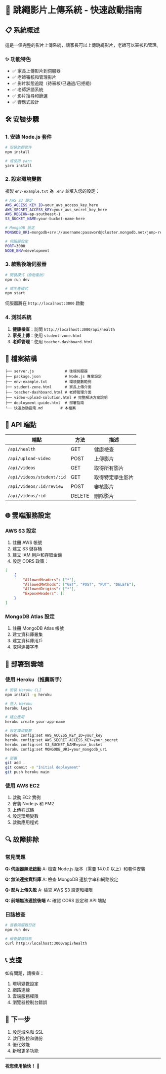 # 🚀 跳繩影片上傳系統 - 快速啟動指南

## 📋 系統概述

這是一個完整的影片上傳系統，讓家長可以上傳跳繩影片，老師可以審核和管理。

### ✨ 功能特色
- ✅ 家長上傳影片到伺服器
- ✅ 老師審核和管理影片
- ✅ 影片狀態追蹤（待審核/已通過/已拒絕）
- ✅ 老師評語系統
- ✅ 影片搜尋和篩選
- ✅ 響應式設計

## 🛠️ 安裝步驟

### 1. 安裝 Node.js 套件

```bash
# 安裝依賴套件
npm install

# 或使用 yarn
yarn install
```

### 2. 設定環境變數

複製 `env-example.txt` 為 `.env` 並填入您的設定：

```bash
# AWS S3 設定
AWS_ACCESS_KEY_ID=your_aws_access_key_here
AWS_SECRET_ACCESS_KEY=your_aws_secret_key_here
AWS_REGION=ap-southeast-1
S3_BUCKET_NAME=your-bucket-name-here

# MongoDB 設定
MONGODB_URI=mongodb+srv://username:password@cluster.mongodb.net/jump-rope-app

# 伺服器設定
PORT=3000
NODE_ENV=development
```

### 3. 啟動後端伺服器

```bash
# 開發模式（自動重啟）
npm run dev

# 或生產模式
npm start
```

伺服器將在 `http://localhost:3000` 啟動

### 4. 測試系統

1. **健康檢查**：訪問 `http://localhost:3000/api/health`
2. **家長上傳**：使用 `student-zone.html`
3. **老師管理**：使用 `teacher-dashboard.html`

## 📁 檔案結構

```
├── server.js              # 後端伺服器
├── package.json           # Node.js 專案設定
├── env-example.txt        # 環境變數範例
├── student-zone.html      # 家長上傳介面
├── teacher-dashboard.html # 老師管理介面
├── video-upload-solution.html # 完整解決方案說明
├── deployment-guide.html  # 部署指南
└── 快速啟動指南.md        # 本檔案
```

## 🔧 API 端點

| 端點 | 方法 | 描述 |
|------|------|------|
| `/api/health` | GET | 健康檢查 |
| `/api/upload-video` | POST | 上傳影片 |
| `/api/videos` | GET | 取得所有影片 |
| `/api/videos/student/:id` | GET | 取得特定學生影片 |
| `/api/videos/:id/review` | POST | 審核影片 |
| `/api/videos/:id` | DELETE | 刪除影片 |

## 🌐 雲端服務設定

### AWS S3 設定

1. 註冊 AWS 帳號
2. 建立 S3 儲存桶
3. 建立 IAM 用戶和存取金鑰
4. 設定 CORS 政策：

```json
[
    {
        "AllowedHeaders": ["*"],
        "AllowedMethods": ["GET", "POST", "PUT", "DELETE"],
        "AllowedOrigins": ["*"],
        "ExposeHeaders": []
    }
]
```

### MongoDB Atlas 設定

1. 註冊 MongoDB Atlas 帳號
2. 建立資料庫叢集
3. 建立資料庫用戶
4. 取得連接字串

## 🚀 部署到雲端

### 使用 Heroku（推薦新手）

```bash
# 安裝 Heroku CLI
npm install -g heroku

# 登入 Heroku
heroku login

# 建立應用
heroku create your-app-name

# 設定環境變數
heroku config:set AWS_ACCESS_KEY_ID=your_key
heroku config:set AWS_SECRET_ACCESS_KEY=your_secret
heroku config:set S3_BUCKET_NAME=your_bucket
heroku config:set MONGODB_URI=your_mongodb_uri

# 部署
git add .
git commit -m "Initial deployment"
git push heroku main
```

### 使用 AWS EC2

1. 啟動 EC2 實例
2. 安裝 Node.js 和 PM2
3. 上傳程式碼
4. 設定環境變數
5. 啟動應用程式

## 🔍 故障排除

### 常見問題

**Q: 伺服器無法啟動**
A: 檢查 Node.js 版本（需要 14.0.0 以上）和套件安裝

**Q: 無法連接資料庫**
A: 檢查 MongoDB 連接字串和網路設定

**Q: 影片上傳失敗**
A: 檢查 AWS S3 設定和權限

**Q: 前端無法連接後端**
A: 確認 CORS 設定和 API 端點

### 日誌檢查

```bash
# 查看伺服器日誌
npm run dev

# 檢查健康狀態
curl http://localhost:3000/api/health
```

## 📞 支援

如有問題，請檢查：
1. 環境變數設定
2. 網路連線
3. 雲端服務權限
4. 瀏覽器控制台錯誤

## 🎯 下一步

1. 設定域名和 SSL
2. 啟用監控和備份
3. 優化效能
4. 新增更多功能

---

**祝您使用愉快！** 🎉 
